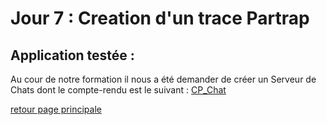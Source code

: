 # Jour 7 : Creation d'un trace Partrap

## Application testée :
Au cour de notre formation il nous a été demander de créer un Serveur de Chats dont le compte-rendu est le suivant : [CP_Chat](../ParTrapTest/Chat/Prokhorova_A_GuerreB_Q_ChatServeur.pdf)


[retour page principale](../ListeDeNotes.mkd)
